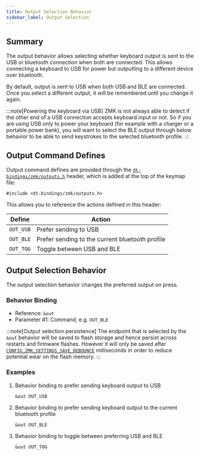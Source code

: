 ```yaml
---
title: Output Selection Behavior
sidebar_label: Output Selection
---
```


## Summary

The output behavior allows selecting whether keyboard output is sent to the
USB or bluetooth connection when both are connected. This allows connecting a
keyboard to USB for power but outputting to a different device over bluetooth.

By default, output is sent to USB when both USB and BLE are connected.
Once you select a different output, it will be remembered until you change it again.

:::note[Powering the keyboard via USB]
ZMK is not always able to detect if the other end of a USB connection accepts keyboard input or not.
So if you are using USB only to power your keyboard (for example with a charger or a portable power bank), you will want
to select the BLE output through below behavior to be able to send keystrokes to the selected bluetooth profile.
:::

## Output Command Defines

Output command defines are provided through the [`dt-bindings/zmk/outputs.h`](https://github.com/zmkfirmware/zmk/blob/main/app/include/dt-bindings/zmk/outputs.h)
header, which is added at the top of the keymap file:

```dts
#include <dt-bindings/zmk/outputs.h>
```

This allows you to reference the actions defined in this header:

| Define    | Action                                          |
| --------- | ----------------------------------------------- |
| `OUT_USB` | Prefer sending to USB                           |
| `OUT_BLE` | Prefer sending to the current bluetooth profile |
| `OUT_TOG` | Toggle between USB and BLE                      |

## Output Selection Behavior

The output selection behavior changes the preferred output on press.

### Behavior Binding

- Reference: `&out`
- Parameter #1: Command, e.g. `OUT_BLE`

:::note[Output selection persistence]
The endpoint that is selected by the `&out` behavior will be saved to flash storage and hence persist across restarts and firmware flashes.
However it will only be saved after [`CONFIG_ZMK_SETTINGS_SAVE_DEBOUNCE`](../config/system.md#general) milliseconds in order to reduce potential wear on the flash memory.
:::

### Examples

1. Behavior binding to prefer sending keyboard output to USB

   ```dts
   &out OUT_USB
   ```

1. Behavior binding to prefer sending keyboard output to the current bluetooth profile

   ```dts
   &out OUT_BLE
   ```

1. Behavior binding to toggle between preferring USB and BLE

   ```dts
   &out OUT_TOG
   ```
